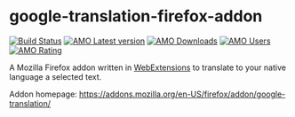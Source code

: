 # google-translation-firefox-addon

[![Build Status][ci-img]][ci]
[![AMO Latest version][amo-v-img]][amo]
[![AMO Downloads][amo-d-img]][amo]
[![AMO Users][amo-users-img]][amo]
[![AMO Rating][amo-rating-img]][amo]

A Mozilla Firefox addon written in [WebExtensions] to translate to your native language a selected text.

Addon homepage: https://addons.mozilla.org/en-US/firefox/addon/google-translation/

[ci-img]: https://travis-ci.org/Slamdunk/google-translation-firefox-addon.svg?branch=master
[ci]: https://travis-ci.org/Slamdunk/google-translation-firefox-addon
[amo]: https://addons.mozilla.org/en-US/firefox/addon/google-translation/
[amo-v-img]: https://img.shields.io/amo/v/google-translation.svg
[amo-d-img]: https://img.shields.io/amo/d/google-translation.svg
[amo-users-img]: https://img.shields.io/amo/users/google-translation.svg
[amo-rating-img]: https://img.shields.io/amo/rating/google-translation.svg
[WebExtensions]: https://developer.mozilla.org/en-US/Add-ons/WebExtensions
